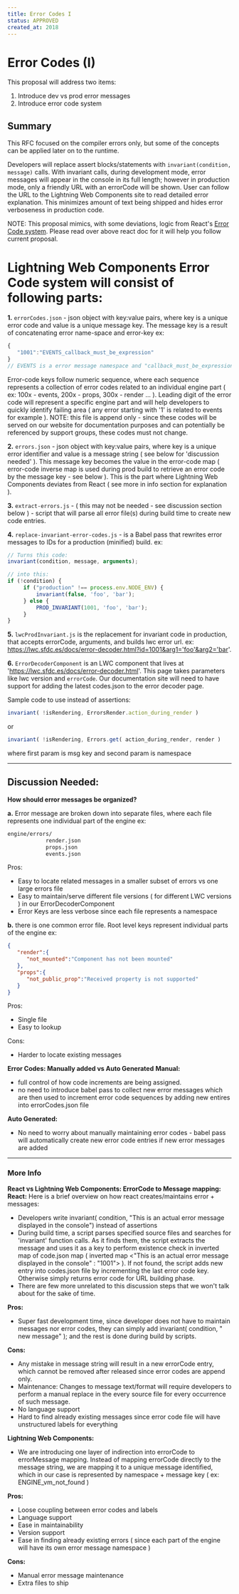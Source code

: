 ```yaml
---
title: Error Codes I
status: APPROVED
created_at: 2018
---
```


# Error Codes (I)

This proposal will address two items:
1. Introduce dev vs prod error messages
2. Introduce error code system

## Summary

This RFC focused on the compiler errors only, but some of the concepts can be applied later on to the runtime.

Developers will replace assert blocks/statements with `invariant(condition, message)` calls. With invariant calls, during development mode, error messages will appear in the console in its full length; however in production mode, only a friendly URL with an errorCode will be shown. User can follow the URL to the Lightning Web Components site to read detailed error explanation. This minimizes amount of text being shipped and hides error verboseness in production code.

NOTE: This proposal mimics, with some deviations, logic from React's [Error Code system](https://reactjs.org/blog/2016/07/11/introducing-reacts-error-code-system.html).
Please read over above react doc for it will help you follow current proposal.


# Lightning Web Components Error Code system will consist of following parts:
**1.** `errorCodes.json` -  json object with key:value pairs, where key is a unique error code and value is a unique message key. The message key is a result of concatenating error name-space and error-key ex:

```js
{
   "1001":"EVENTS_callback_must_be_expression"
}
// EVENTS is a error message namespace and "callback_must_be_expression" is a unique error message key
```


Error-code keys follow numeric sequence, where each sequence represents a collection of error codes related to an individual engine part ( ex: 100x - events, 200x - props, 300x - render ... ). Leading digit of the error code will represent a specific engine part and will help developers to quickly identify failing area ( any error starting with '1' is related to events for example ).
NOTE: this file is append only - since these codes will be served on our website for documentation purposes and can potentially be referenced by support groups, these codes must not change.

**2.** `errors.json` - json object with key:value pairs, where key is a unique error identifier and value is a message string ( see below for 'discussion needed' ). This message key becomes the value in the error-code map ( error-code inverse map is used during prod build to retrieve an error code by the message key - see below ). This is the part where Lightning Web Components deviates from React ( see more in info section for explanation ).

**3.** `extract-errors.js` - ( this may not be needed - see discussion section below ) - script that will parse all error file(s) during build time to create new code entries.

**4.** `replace-invariant-error-codes.js` - is a Babel pass that rewrites error messages to IDs for a production (minified) build. ex:

```js
// Turns this code:
invariant(condition, message, arguments);
```

```js
// into this:
if (!condition) {
     if ("production" !== process.env.NODE_ENV) {
         invariant(false, 'foo', 'bar');
     } else {
         PROD_INVARIANT(1001, 'foo', 'bar');
     }
}
```

**5.** `lwcProdInvariant.js` is the replacement for invariant code in production, that accepts errorCode, arguments, and builds lwc error url. ex: https://lwc.sfdc.es/docs/error-decoder.html?id=1001&arg1='foo'&arg2='bar'.

**6.** `ErrorDecoderComponent` is an LWC component that lives at 'https://lwc.sfdc.es/docs/error-decoder.html'. This page takes parameters like lwc version and `errorCode`. Our documentation site will need to have support for adding the latest codes.json to the error decoder page.

Sample code to use instead of assertions:

```js
invariant( !isRendering, ErrorsRender.action_during_render )
```

or

```js
invariant( !isRendering, Errors.get( action_during_render, render )
```

where first param is msg key and second param is namespace

----------------------------------------------------------------------------------------------------

## Discussion Needed:
**How should error messages be organized?**

**a.** Error message are broken down into separate files, where each file represents one individual part of the engine ex:

```bash
engine/errors/
            render.json
            props.json
            events.json
```

Pros:
- Easy to locate related messages in a smaller subset of errors vs one large errors file
- Easy to maintain/serve different file versions ( for different LWC versions ) in our ErrorDecoderComponent
- Error Keys are less verbose since each file represents a namespace

**b.** there is one common error file. Root level keys represent individual parts of the engine ex:

```json
{
   "render":{
      "not_mounted":"Component has not been mounted"
   },
   "props":{
      "not_public_prop":"Received property is not supported"
   }
}
```

Pros:
- Single file
- Easy to lookup

Cons:
- Harder to locate existing messages


**Error Codes: Manually added vs Auto Generated**
**Manual:**
- full control of how code increments are being assigned.
- no need to introduce babel pass to collect new error messages which are then used to increment error code sequences by adding new entires into errorCodes.json file

**Auto Generated:**
- No need to worry about manually maintaining error codes - babel pass will automatically create new error code entries if new error messages are added

----------------------------------------------------------------------------------------------------

### More Info
**React vs Lightning Web Components: ErrorCode to Message mapping:**
**React:**
Here is a brief overview on how react creates/maintains error + messages:
- Developers write invariant( condition, "This is an actual error message displayed in the console") instead of assertions
- During build time, a script parses specified source files and searches for 'invariant' function calls. As it finds them, the script extracts the message and uses it as a key to perform existence check in  inverted map of code.json map ( inverted map <"This is an actual error message displayed in the console" : "1001"> ). If not found, the script adds new entry into codes.json file by incrementing the last error code key. Otherwise simply returns error code for URL building phase.
- There are few more unrelated to this discussion steps that we won't talk about for the sake of time.

**Pros:**
- Super fast development time, since developer does not have to maintain messages nor error codes, they can simply add invariant( condition, " new message" ); and the rest is done during build by scripts.

**Cons:**
- Any mistake in message string will result in a new errorCode entry, which cannot be removed after released since error codes are append only.
- Maintenance: Changes to message text/format will require developers to perform a manual replace in the every source file for every occurrence of such message.
- No language support
- Hard to find already existing messages since error code file will have unstructured labels for everything

**Lightning Web Components:**
- We are introducing one layer of indirection into errorCode to errorMessage mapping. Instead of mapping errorCode directly to the message string, we are mapping it to a unique message identified, which in our case is represented by namespace + message key ( ex: ENGINE_vm_not_found )

**Pros:**
- Loose coupling between error codes and labels
- Language support
- Ease in maintainability
- Version support
- Ease in finding already existing errors ( since each part of the engine will have its own error message namespace )

**Cons:**
- Manual error message maintenance
- Extra files to ship

